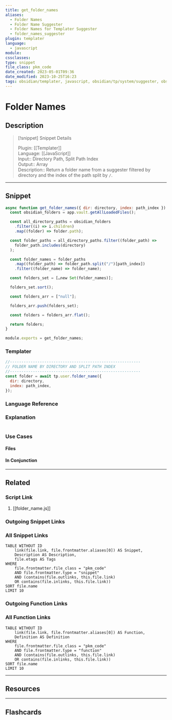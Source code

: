 ```yaml
---
title: get_folder_names
aliases:
  - Folder Names
  - Folder Name Suggester
  - Folder Names for Templater Suggester
  - folder_names_suggester
plugin: templater
language:
  - javascript
module: 
cssclasses:
type: snippet
file_class: pkm_code
date_created: 2023-05-01T09:36
date_modified: 2023-10-25T16:23
tags: obsidian/templater, javascript, obsidian/tp/system/suggester, obsidian/api
---
```

# Folder Names

## Description

> [!snippet] Snippet Details
>  
> Plugin: [[Templater]]  
> Language: [[JavaScript]]  
> Input:: Directory Path, Split Path Index  
> Output:: Array  
> Description:: Return a folder name from a suggester filtered by directory and the index of the path split by `/`.

---

## Snippet

<!-- Add the full code including explanatory comments  -->

```javascript
async function get_folder_names({ dir: directory, index: path_index }) {
  const obsidian_folders = app.vault.getAllLoadedFiles();

  const all_directory_paths = obsidian_folders
    .filter((i) => i.children)
    .map((folder) => folder.path);

  const folder_paths = all_directory_paths.filter((folder_path) =>
    folder_path.includes(directory)
  );

  const folder_names = folder_paths
    .map((folder_path) => folder_path.split("/")[path_index])
    .filter((folder_name) => folder_name);

  const folders_set = […new Set(folder_names)];

  folders_set.sort();

  const folders_arr = ["null"];

  folders_arr.push(folders_set);

  const folders = folders_arr.flat();

  return folders;
}

module.exports = get_folder_names;
```

### Templater

<!-- Add the full code as it should appear in the template  -->  
<!-- Exclude explanatory comments  -->

```javascript
//---------------------------------------------------------
// FOLDER NAME BY DIRECTORY AND SPLIT PATH INDEX
//---------------------------------------------------------
const folder = await tp.user.folder_name({ 
  dir: directory, 
  index: path_index,
});
```

### Language Reference

<!-- Recreate the code with links to files  -->

### Explanation

```javascript

```

### Use Cases

#### Files

<!-- Files containing the snippet  -->

#### In Conjunction

<!-- Snippets used together with this snippet  -->

---

## Related

### Script Link

<!-- Link the user template script here -->

1. [[folder_name.js]]

### Outgoing Snippet Links

<!-- Link related snippet here -->

### All Snippet Links

<!-- Query limit 10  -->

```dataview
TABLE WITHOUT ID
	link(file.link, file.frontmatter.aliases[0]) AS Snippet,
	Description AS Description,
	file.etags AS Tags
WHERE 
	file.frontmatter.file_class = "pkm_code"
	AND file.frontmatter.type = "snippet"
	AND (contains(file.outlinks, this.file.link)
	OR contains(file.inlinks, this.file.link))
SORT file.name
LIMIT 10
```

### Outgoing Function Links

<!-- Link related functions here -->

### All Function Links

<!-- Query limit 10  -->

```dataview
TABLE WITHOUT ID
	link(file.link, file.frontmatter.aliases[0]) AS Function,
	Definition AS Definition
WHERE 
	file.frontmatter.file_class = "pkm_code"
	AND file.frontmatter.type = "function"
	AND (contains(file.outlinks, this.file.link)
	OR contains(file.inlinks, this.file.link))
SORT file.name
LIMIT 10
```

---

## Resources

---

## Flashcards
